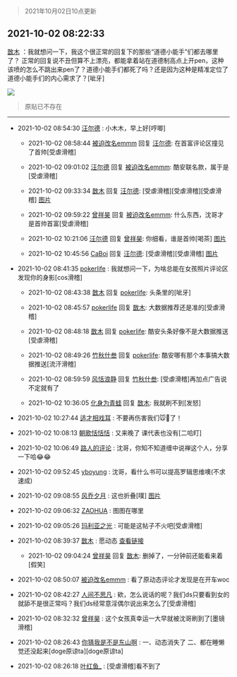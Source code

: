 > 2021年10月02日10点更新
<link rel="stylesheet" href="https://cdn.jsdelivr.net/gh/taotie6/sampleJSON@main/css/photo_show.css">
<meta name="referrer" content="no-referrer" />


 ## 2021-10-02 08:22:33 

 [㪚木](https://www.coolapk.com/feed/30403144?shareKey=NzEyMWUzY2E1ZjE0NjE1N2I4Yzg~) ：我就想问一下，我这个很正常的回复下的那些“道德小能手”们都去哪里了？
正常的回复说不丑但算不上漂亮，都能拿着站在道德制高点上开pen，这种该喷的怎么不跳出来pen了？道德小能手们都死了吗？还是因为这种是精准定位了道德小能手们的内心需求了？[呲牙] 

<div class="album">
<img class="img-item" src="http://image.coolapk.com/feed/2021/1002/08/1081091_40e5ce8b_4152_2659@1080x1654.jpeg" />
</div>

> 原贴已不存在 

 ------- 

- 2021-10-02 08:54:30 [汪尔德](uid=1595236) : 小木木，早上好[哼唧] 

    - 2021-10-02 08:58:44 [被迫改名emmm](uid=3302275) 回复 [汪尔德](uid=1595236): 在首富评论区撞见了首帅[受虐滑稽] 

    - 2021-10-02 09:01:02 [汪尔德](uid=1595236) 回复 [被迫改名emmm](uid=3302275): 酷安联名款，属于是[受虐滑稽] 

    - 2021-10-02 09:33:34 [㪚木](uid=1081091) 回复 [汪尔德](uid=1595236): [受虐滑稽][受虐滑稽][受虐滑稽] [图片](http://image.coolapk.com/feed/2021/1002/09/1081091_5f0b4b9e_8412_5616@400x200.gif)

    - 2021-10-02 09:59:22 [曾祥昊](uid=6695078) 回复 [被迫改名emmm](uid=3302275): 什么东西，沈哥才是首帅首富[受虐滑稽] 

    - 2021-10-02 10:21:06 [汪尔德](uid=1595236) 回复 [曾祥昊](uid=6695078): 你细看，谁是首帅[喝茶] [图片](http://image.coolapk.com/feed/2021/0925/19/1595236_a16b45bf_1001_1125@1148x1108.jpeg)

    - 2021-10-02 10:45:56 [CaBoi](uid=3746166) 回复 [汪尔德](uid=1595236): [受虐滑稽][受虐滑稽] [图片](http://image.coolapk.com/feed/2021/1002/10/3746166_b7e95551_2755_9669@1438x1080.jpeg)

- 2021-10-02 08:41:35 [pokerlife](uid=575409) : 我就想问一下，为啥总能在女孩照片评论区发现你的身影[cos滑稽] 

    - 2021-10-02 08:43:38 [㪚木](uid=1081091) 回复 [pokerlife](uid=575409): 头条里的[呲牙] 

    - 2021-10-02 08:45:57 [pokerlife](uid=575409) 回复 [㪚木](uid=1081091): 大数据推荐还是准的[受虐滑稽] 

    - 2021-10-02 08:48:18 [㪚木](uid=1081091) 回复 [pokerlife](uid=575409): 酷安头条好像不是大数据推送[受虐滑稽] 

    - 2021-10-02 08:49:26 [竹秋什叁](uid=2319428) 回复 [pokerlife](uid=575409): 酷安哪有那个本事搞大数据推送[流汗滑稽] 

    - 2021-10-02 08:59:59 [风恬浪静](uid=2415886) 回复 [竹秋什叁](uid=2319428): [受虐滑稽]再加点广告说不定就有了 

    - 2021-10-02 10:36:05 [化身为青蛙](uid=1209189) 回复 [㪚木](uid=1081091): 我就刷不到[发怒] 

- 2021-10-02 10:27:44 [适才相戏耳](uid=2363272) : 不要再伤害我们🐭🐀了！ 

- 2021-10-02 10:08:13 [朝歌恬恬恬](uid=954235) : 又来晚了 课代表也没有[二哈盯] 

- 2021-10-02 10:06:49 [路人的评论](uid=3432886) : 沈哥，你知不知道缠中说禅这个人，分享一下哈😂😂 

- 2021-10-02 09:52:45 [yboyung](uid=3595919) : 沈哥，看什么书可以提高罗辑思维噢(不求速成) 

- 2021-10-02 09:08:55 [风乔夕月](uid=2725527) : 这也折叠[噗] [图片](http://image.coolapk.com/feed/2021/1002/09/2725527_0445a05f_6934_2466@1080x511.jpeg)

- 2021-10-02 09:06:32 [ZAOHUA](uid=1930793) : 图图在哪里 

- 2021-10-02 09:05:26 [玛利亚之光](uid=3142203) : 可能是这帖子不火吧[受虐滑稽] 

- 2021-10-02 08:39:37 [㪚木](uid=1081091) : 愿动态
<a class="feed-link-url" href="https://www.coolapk.com/feed/30401862?shareKey=NGM0NTVmNDU3MWMzNjE1N2E5ZDM~&amp;shareUid=1081091&amp;shareFrom=com.coolapk.market_11.4.1" title="https://www.coolapk.com/feed/30401862?shareKey=NGM0NTVmNDU3MWMzNjE1N2E5ZDM~&amp;shareUid=1081091&amp;shareFrom=com.coolapk.market_11.4.1" target="_blank" rel="nofollow">查看链接</a> 

    - 2021-10-02 09:04:24 [曾祥昊](uid=6695078) 回复 [㪚木](uid=1081091): 删掉了，一分钟前还能看来着[假笑] 

- 2021-10-02 08:50:07 [被迫改名emmm](uid=3302275) : 看了原动态评论才发现是在开车woc 

- 2021-10-02 08:42:27 [人间不思凡](uid=2080265) : 欸，怎么说话的呢？我们ds只要看到女的就舔不是很正常吗？我们ds经常意淫偶尔说出来怎么了[受虐滑稽] 

- 2021-10-02 08:32:32 [曾祥昊](uid=6695078) : 这个女孩真幸运一大早就被沈哥刷到了[墨镜滑稽] 

- 2021-10-02 08:26:43 [你猜我是不是东山啊](uid=3409961) : 一、动态消失了
二、都在睡懒觉还没起来[doge原谅ta][doge原谅ta] 

- 2021-10-02 08:26:18 [叶红鱼_](uid=728808) : [受虐滑稽]看不到了 

